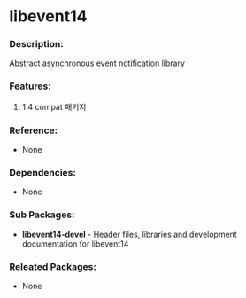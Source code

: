 # libevent14

### Description:
Abstract asynchronous event notification library

### Features:
1. 1.4 compat 패키지

### Reference:
* None

### Dependencies:
* None

### Sub Packages:
* **libevent14-devel** - Header files, libraries and development documentation for libevent14

### Releated Packages:
* None